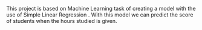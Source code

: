 This project is based on Machine Learning task of creating a model with the use of Simple Linear Regression . With this model we can predict the score of students when the hours studied is given.
